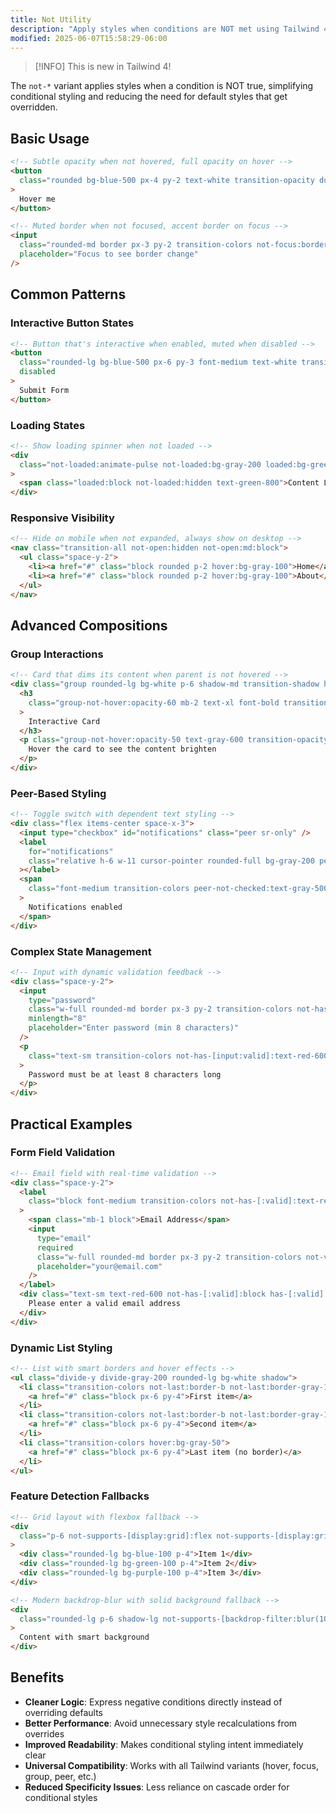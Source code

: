 ```yaml
---
title: Not Utility
description: "Apply styles when conditions are NOT met using Tailwind 4's powerful not-* variant for negating states"
modified: 2025-06-07T15:58:29-06:00
---
```


> [!INFO] This is new in Tailwind 4!

The `not-*` variant applies styles when a condition is NOT true, simplifying conditional styling and reducing the need for default styles that get overridden.

## Basic Usage

```html tailwind
<!-- Subtle opacity when not hovered, full opacity on hover -->
<button
  class="rounded bg-blue-500 px-4 py-2 text-white transition-opacity duration-200 not-hover:opacity-80 hover:opacity-100"
>
  Hover me
</button>

<!-- Muted border when not focused, accent border on focus -->
<input
  class="rounded-md border px-3 py-2 transition-colors not-focus:border-gray-200 focus:border-blue-400 focus:ring-2 focus:ring-blue-100"
  placeholder="Focus to see border change"
/>
```

## Common Patterns

### Interactive Button States

```html tailwind
<!-- Button that's interactive when enabled, muted when disabled -->
<button
  class="rounded-lg bg-blue-500 px-6 py-3 font-medium text-white transition-all not-disabled:cursor-pointer not-disabled:hover:bg-blue-600 not-disabled:active:bg-blue-700 disabled:cursor-not-allowed disabled:opacity-40"
  disabled
>
  Submit Form
</button>
```

### Loading States

```html tailwind
<!-- Show loading spinner when not loaded -->
<div
  class="not-loaded:animate-pulse not-loaded:bg-gray-200 loaded:bg-green-100 flex h-20 items-center justify-center rounded-lg"
>
  <span class="loaded:block not-loaded:hidden text-green-800">Content Loaded!</span>
</div>
```

### Responsive Visibility

```html tailwind
<!-- Hide on mobile when not expanded, always show on desktop -->
<nav class="transition-all not-open:hidden not-open:md:block">
  <ul class="space-y-2">
    <li><a href="#" class="block rounded p-2 hover:bg-gray-100">Home</a></li>
    <li><a href="#" class="block rounded p-2 hover:bg-gray-100">About</a></li>
  </ul>
</nav>
```

## Advanced Compositions

### Group Interactions

```html tailwind
<!-- Card that dims its content when parent is not hovered -->
<div class="group rounded-lg bg-white p-6 shadow-md transition-shadow hover:shadow-lg">
  <h3
    class="group-not-hover:opacity-60 mb-2 text-xl font-bold transition-opacity group-hover:opacity-100"
  >
    Interactive Card
  </h3>
  <p class="group-not-hover:opacity-50 text-gray-600 transition-opacity group-hover:opacity-100">
    Hover the card to see the content brighten
  </p>
</div>
```

### Peer-Based Styling

```html tailwind
<!-- Toggle switch with dependent text styling -->
<div class="flex items-center space-x-3">
  <input type="checkbox" id="notifications" class="peer sr-only" />
  <label
    for="notifications"
    class="relative h-6 w-11 cursor-pointer rounded-full bg-gray-200 peer-checked:bg-blue-600 before:absolute before:top-0.5 before:left-0.5 before:h-5 before:w-5 before:rounded-full before:bg-white before:transition-transform peer-checked:before:translate-x-5"
  ></label>
  <span
    class="font-medium transition-colors peer-not-checked:text-gray-500 peer-checked:text-blue-600"
  >
    Notifications enabled
  </span>
</div>
```

### Complex State Management

```html tailwind
<!-- Input with dynamic validation feedback -->
<div class="space-y-2">
  <input
    type="password"
    class="w-full rounded-md border px-3 py-2 transition-colors not-has-[:valid]:border-red-300 not-has-[:valid]:focus:ring-red-100 has-[:valid]:border-green-300 has-[:valid]:focus:ring-green-100"
    minlength="8"
    placeholder="Enter password (min 8 characters)"
  />
  <p
    class="text-sm transition-colors not-has-[input:valid]:text-red-600 has-[input:valid]:text-green-600"
  >
    Password must be at least 8 characters long
  </p>
</div>
```

## Practical Examples

### Form Field Validation

```html tailwind
<!-- Email field with real-time validation -->
<div class="space-y-2">
  <label
    class="block font-medium transition-colors not-has-[:valid]:text-red-700 has-[:valid]:text-green-700"
  >
    <span class="mb-1 block">Email Address</span>
    <input
      type="email"
      required
      class="w-full rounded-md border px-3 py-2 transition-colors not-valid:border-red-300 valid:border-green-300 not-valid:focus:ring-red-100 valid:focus:ring-green-100"
      placeholder="your@email.com"
    />
  </label>
  <div class="text-sm text-red-600 not-has-[:valid]:block has-[:valid]:hidden">
    Please enter a valid email address
  </div>
</div>
```

### Dynamic List Styling

```html tailwind
<!-- List with smart borders and hover effects -->
<ul class="divide-y divide-gray-200 rounded-lg bg-white shadow">
  <li class="transition-colors not-last:border-b not-last:border-gray-100 hover:bg-gray-50">
    <a href="#" class="block px-6 py-4">First item</a>
  </li>
  <li class="transition-colors not-last:border-b not-last:border-gray-100 hover:bg-gray-50">
    <a href="#" class="block px-6 py-4">Second item</a>
  </li>
  <li class="transition-colors hover:bg-gray-50">
    <a href="#" class="block px-6 py-4">Last item (no border)</a>
  </li>
</ul>
```

### Feature Detection Fallbacks

```html tailwind
<!-- Grid layout with flexbox fallback -->
<div
  class="p-6 not-supports-[display:grid]:flex not-supports-[display:grid]:flex-wrap not-supports-[display:grid]:gap-4 supports-[display:grid]:grid supports-[display:grid]:grid-cols-3 supports-[display:grid]:gap-6"
>
  <div class="rounded-lg bg-blue-100 p-4">Item 1</div>
  <div class="rounded-lg bg-green-100 p-4">Item 2</div>
  <div class="rounded-lg bg-purple-100 p-4">Item 3</div>
</div>

<!-- Modern backdrop-blur with solid background fallback -->
<div
  class="rounded-lg p-6 shadow-lg not-supports-[backdrop-filter:blur(10px)]:border not-supports-[backdrop-filter:blur(10px)]:bg-white supports-[backdrop-filter:blur(10px)]:bg-white/80 supports-[backdrop-filter:blur(10px)]:backdrop-blur-lg"
>
  Content with smart background
</div>
```

## Benefits

- **Cleaner Logic**: Express negative conditions directly instead of overriding defaults
- **Better Performance**: Avoid unnecessary style recalculations from overrides
- **Improved Readability**: Makes conditional styling intent immediately clear
- **Universal Compatibility**: Works with all Tailwind variants (hover, focus, group, peer, etc.)
- **Reduced Specificity Issues**: Less reliance on cascade order for conditional styles
